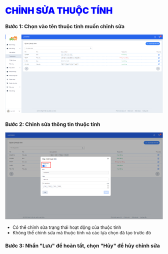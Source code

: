 # <span style= "color: blue; font-weight:900;">  CHỈNH SỬA THUỘC TÍNH </span>

### **Bước 1: Chọn vào tên thuộc tính muốn chỉnh sửa** 

![](../images/Thuoctinh/qltt.png)

### **Bước 2: Chỉnh sửa thông tin thuộc tính**

![](../images/Thuoctinh/edit.png)

- Có thể chỉnh sửa trạng thái hoạt động của thuộc tính
- Không thể chỉnh sửa mã thuộc tính và các lựa chọn đã tạo trước đó

### **Bước 3: Nhấn "Lưu" để hoàn tất, chọn "Hủy" để hủy chỉnh sửa**